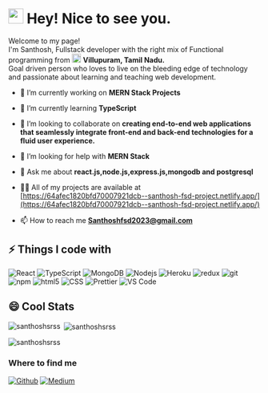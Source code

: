   <a href="https://app.daily.dev/ragavkumarv">

  </a>
 

<h1><img src="https://emojis.slackmojis.com/emojis/images/1531849430/4246/blob-sunglasses.gif?1531849430" width="30"/> Hey! Nice to see you.</h1>

<p>Welcome to my page! </br> I'm Santhosh, Fullstack developer with the right mix of Functional programming from <img src="https://flagcdn.com/in.svg" width="18"/> <b>Villupuram, Tamil Nadu.</b> 
<br/>Goal driven person who loves to live on the bleeding edge of technology and passionate about learning and teaching web development.</p>

- 🔭 I’m currently working on **MERN Stack Projects**

- 🌱 I’m currently learning **TypeScript**

- 👯 I’m looking to collaborate on **creating end-to-end web applications that seamlessly integrate front-end and back-end technologies for a fluid user experience.**

- 🤝 I’m looking for help with **MERN Stack**

- 💬 Ask me about **react.js,node.js,express.js,mongodb and postgresql**
  
- 👨‍💻 All of my projects are available at [https://64afec1820bfd70007921dcb--santhosh-fsd-project.netlify.app/](https://64afec1820bfd70007921dcb--santhosh-fsd-project.netlify.app/)

- 📫 How to reach me **Santhoshfsd2023@gmail.com**

## ⚡ Things I code with

<p>
  <img alt="React" src="https://img.shields.io/badge/-React-45b8d8?style=flat-square&logo=react&logoColor=white" />
<!--   <img alt="Styled Components" src="https://img.shields.io/badge/-Styled_Components-db7092?style=flat-square&logo=styled-components&logoColor=white" /> -->
<!--   <img alt="angular" src="https://img.shields.io/badge/-Angular-DD0031?style=flat-square&logo=angular&logoColor=white" /> -->
<!--   <img alt="ReactiveX" src="https://img.shields.io/badge/-RxJs-B7178C?style=flat-square&logo=reactivex&logoColor=white" /> -->
   <img alt="TypeScript" src="https://img.shields.io/badge/-TypeScript-007ACC?style=flat-square&logo=typescript&logoColor=white" />
   <img alt="MongoDB" src="https://img.shields.io/badge/-MongoDB-13aa52?style=flat-square&logo=mongodb&logoColor=white" />
  <img alt="Nodejs" src="https://img.shields.io/badge/-Nodejs-43853d?style=flat-square&logo=Node.js&logoColor=white" />
<!--   <img alt="Webpack" src="https://img.shields.io/badge/-Webpack-8DD6F9?style=flat-square&logo=webpack&logoColor=white" />  -->
<!--   <img alt="Docker" src="https://img.shields.io/badge/-Docker-46a2f1?style=flat-square&logo=docker&logoColor=white" /> -->
<!--   <img alt="Google Cloud Platform" src="https://img.shields.io/badge/-Google_Cloud_Platform-1a73e8?style=flat-square&logo=google-cloud&logoColor=white" /> -->
<!--   <img alt="Apollo" src="https://img.shields.io/badge/-Apollo%20GraphQL-311C87?style=flat-square&logo=apollo-graphql&logoColor=white" /> -->
  <img alt="Heroku" src="https://img.shields.io/badge/-Heroku-430098?style=flat-square&logo=heroku&logoColor=white" />
  <img alt="redux" src="https://img.shields.io/badge/-Redux-764ABC?style=flat-square&logo=redux&logoColor=white" />
<!--   <img alt="GraphQL" src="https://img.shields.io/badge/-GraphQL-E10098?style=flat-square&logo=graphql&logoColor=white" /> -->
<!--   <img alt="Figma" src="https://img.shields.io/badge/-Figma-9147FF?style=flat-square&logo=Figma&logoColor=white" /> -->
   <img alt="git" src="https://img.shields.io/badge/-Git-F05032?style=flat-square&logo=git&logoColor=white" />
<!--   <img alt="Sass" src="https://img.shields.io/badge/-Sass-CC6699?style=flat-square&logo=sass&logoColor=white" /> -->
  <img alt="npm" src="https://img.shields.io/badge/-NPM-CB3837?style=flat-square&logo=npm&logoColor=white" />
  <img alt="html5" src="https://img.shields.io/badge/-HTML5-E34F26?style=flat-square&logo=html5&logoColor=white" />
   <img alt="CSS" src="https://img.shields.io/badge/-CSS-764ABC?style=flat-square&logo=CSS3&logoColor=white" />
  <img alt="Prettier" src="https://img.shields.io/badge/-Prettier-F7B93E?style=flat-square&logo=prettier&logoColor=white" />
  <img alt="VS Code" src="https://img.shields.io/badge/-VS_Code-007ACC?style=flat-square&logo=visual-studio-code&logoColor=white" /> 
</p>

## 😄 Cool Stats

<p><img align="left" src="https://github-readme-stats.vercel.app/api/top-langs?username=santhoshsrss&show_icons=true&locale=en&layout=compact" alt="santhoshsrss" /></p>

<p>&nbsp;<img align="center" src="https://github-readme-stats.vercel.app/api?username=santhoshsrss&show_icons=true&locale=en" alt="santhoshsrss" /></p>

<p><img align="center" src="https://github-readme-streak-stats.herokuapp.com/?user=santhoshsrss&" alt="santhoshsrss" /></p>

<h3>Where to find me</h3>
<p>
<a href="https://github.com/santhoshsrss" target="_blank"><img alt="Github" src="https://img.shields.io/badge/GitHub-%2312100E.svg?&style=for-the-badge&logo=Github&logoColor=white" /></a>
<a href="https://www.linkedin.com/in/santhosh-s-3b409826b/" target="_blank"><img alt="Medium" src="https://img.shields.io/badge/linkedin-0a66c2.svg?&style=for-the-badge&logo=linkedin&logoColor=white" /></a>
</p>


